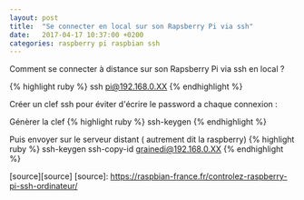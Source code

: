 ```yaml
---
layout: post
title:  "Se connecter en local sur son Rapsberry Pi via ssh"
date:   2017-04-17 10:37:00 +0200
categories: raspberry pi raspbian ssh 
---
```

Comment se connecter à distance sur son Rapsberry Pi via ssh en local ?

{% highlight ruby %}
ssh pi@192.168.0.XX
{% endhighlight %}

Créer un clef ssh pour éviter d'écrire le password a chaque connexion : 

Génèrer la clef
    {% highlight ruby %}
    ssh-keygen
    {% endhighlight %}

Puis envoyer sur le serveur distant ( autrement dit la raspberry)
    {% highlight ruby %}
    ssh-keygen
    ssh-copy-id grainedi@192.168.0.XX
    {% endhighlight %}




[source][source]
[source]: https://raspbian-france.fr/controlez-raspberry-pi-ssh-ordinateur/
